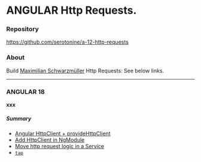 # ANGULAR Http Requests.
### Repository
https://github.com/serotonine/a-12-http-requests

### About
Build [Maximilian Schwarzmüller](https://www.udemy.com/user/maximilian-schwarzmuller) Http Requests: See below links.

***

### ANGULAR 18
**xxx**

##### Summary
- [Angular HttpClient + provideHttpClient](https://www.udemy.com/course/the-complete-guide-to-angular-2/learn/lecture/44116304)
- [Add HttpClient in NgModule](https://www.udemy.com/course/the-complete-guide-to-angular-2/learn/lecture/44127430)
- [Move http request logic in a Service](https://www.udemy.com/course/the-complete-guide-to-angular-2/learn/lecture/44116338)
- [`tap`](https://www.udemy.com/course/the-complete-guide-to-angular-2/learn/lecture/44116340)


